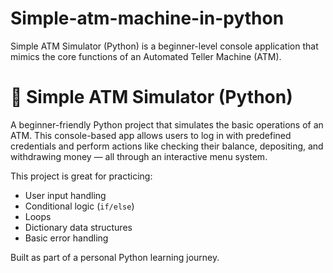 # Simple-atm-machine-in-python
Simple ATM Simulator (Python) is a beginner-level console application that mimics the core functions of an Automated Teller Machine (ATM). 
# 🏧 Simple ATM Simulator (Python)

A beginner-friendly Python project that simulates the basic operations of an ATM. This console-based app allows users to log in with predefined credentials and perform actions like checking their balance, depositing, and withdrawing money — all through an interactive menu system.

This project is great for practicing:
- User input handling
- Conditional logic (`if/else`)
- Loops
- Dictionary data structures
- Basic error handling

Built as part of a personal Python learning journey.
